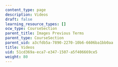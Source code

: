 ```yaml
---
content_type: page
description: Videos
draft: false
learning_resource_types: []
ocw_type: CourseSection
parent_title: Images Previous Terms
parent_type: CourseSection
parent_uid: a3cfdb5a-7890-2270-10b6-6606ba1bb0aa
title: Videos
uid: 51cd369a-eca7-e347-1507-a5f406669ce5
weight: 80
---
```

